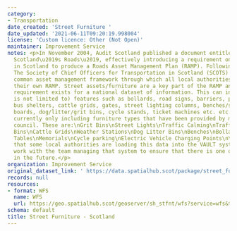 ```yaml
---
category:
- Transportation
date_created: 'Street Furniture '
date_updated: '2021-06-11T09:20:19.998004'
license: 'Custom licence: Other (Not Open)'
maintainer: Improvement Service
notes: <p>In November 2004, Audit Scotland published a document entitled \u2018Maintaining
  Scotland\u2019s Roads\u2019, effectively introducing a requirement on local authorities
  in Scotland to produce a Roads Asset Management Plan (RAMP). Following this publication,
  The Society of Chief Officers for Transportation in Scotland (SCOTS) produced a
  common asset management framework through which all local authorities could develop
  their own RAMP. Street assets/furniture are a key part of the RAMP and as such a
  requirement exists for a national dataset of information. This can include (although
  is not limited to) features such as bollards, road signs, barriers, parking bays,
  bus shelters, cattle grids, gates, street lighting columns, benches/seats, information
  boards, dog/litter/grit bins, cycle stands, ticket machines etc. etc.\n\nWe are
  currently only including furniture types that have been provided by more than one
  council. These are:\nGrit Bins\nStreet Lights\nTraffic Calming\nTraffic Signals\nLitter
  Bins\nCattle Grids\nWeather Stations\nDog Litter Bins\nBenches\nBollards\nPicnic
  Tables\nMemorials\nCycle parking\nElectric Vehicle Charging Points\n\nWe understand
  that some local authorities are loading this data into the VAULT system. We will
  work with the team managing that system to ensure that there is one definitive list
  in the future.</p>
organization: Improvement Service
original_dataset_link: ' https://data.spatialhub.scot/package/street_furniture-is'
records: null
resources:
- format: WFS
  name: WFS
  url: https://geo.spatialhub.scot/geoserver/sh_stfnt/wfs?service=wfs&typeName=sh_stfnt:pub_stfnt
schema: default
title: Street Furniture - Scotland
---
```

